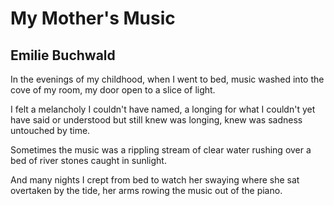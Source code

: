 # My Mother's Music
## Emilie Buchwald
In the evenings of my childhood,
when I went to bed,
music washed into the cove of my room,
my door open to a slice of light.

I felt a melancholy I couldn't have named,
a longing for what I couldn't yet have said
or understood but still
knew was longing,
knew was sadness
untouched by time.

Sometimes
the music was a rippling stream
of clear water rushing
over a bed of river stones
caught in sunlight.

And many nights
I crept from bed
to watch her
swaying where she sat
overtaken by the tide,
her arms rowing the music
out of the piano.